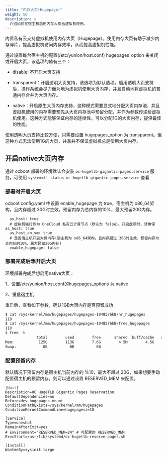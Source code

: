 ```yaml
---
title: "内存大页(Hugepage)"
weight: 50
description: >
  介绍如何在宿主机启用内存大页给虚拟机使用。
---
```


内置私有云支持虚拟机使用内存大页（Hugepage）。使用内存大页有助于减少内存碎片，提高虚拟机访问内存效率，从而提高虚拟机性能。

通过设置每台宿主机的配置(/etc/yunion/host.conf) hugepages_option 来关闭或开启大页，该选项的值有三个：

* disable: 不开启大页支持

* transparent：开启透明大页支持，该选项为默认选项。启用透明大页支持后，操作系统会尽力而为地为虚拟机使用大页内存，并且自动地将虚拟机的普通内存合并为大页内存。

* native：开启原生大页内存支持，这种模式需要显式地分配大页内存池，并且虚拟机使用的内存需要预先从大页内存池中预留分配，并作为参数传递给虚拟机使用。这种方式能够保证内存的连续性，可以分配1G的大页内存，提供最佳的性能。

使用透明大页支持比较方便，只需要设置 hugepages_option 为 transparent。但这种方式无法使用1G的大页，并且并不保证虚拟机总是使用大页内存。

## 开启native大页内存

通过 ocboot 部署的环境默认会安装 `oc-hugetlb-gigantic-pages.service` 服务，可使用 `systemctl status oc-hugetlb-gigantic-pages.service` 查看

### 部署时开启大页

ocboot config.yaml 中设置 enable_hugepage 为 true，宿主机为 x86_64架构，且内存超过 30G时生效，预留内存为总内存的10%，最大预留20G内存。
```
  as_host: true
  # 虚拟机强行作为 OneCloud 私有云计算节点（默认为 false）。开启此项时，请确保as_host: true
  as_host_on_vm: true
  # 是否宿主机开启大页内存(宿主机为 x86_64架构，且内存超过 30G时生效，预留内存为总内存的10%，最大预留20G内存)
  enable_hugepage: false
```

### 部署完成后想开启大页
环境部署完成后想启用native大页：

1、设置/etc/yunion/host.conf的hugepages_options 为 native

2、重启宿主机

重启后，查看如下参数，确认1GB大页内存是否预留成功

```bash
$ cat /sys/kernel/mm/hugepages/hugepages-1048576kB/nr_hugepages
110
$ cat /sys/kernel/mm/hugepages/hugepages-1048576kB/free_hugepages
110
$ free -h
              total        used        free      shared  buff/cache   available
Mem:           125G        113G        7.6G        4.5M        4.5G         11G
Swap:            0B          0B          0B
```

### 配置预留内存

默认情况下预留内存是宿主机当前内存的 %10，最大不超过 20G，如果想要手动配置宿主机的预留内存，则可以通过设置 RESERVED_MEM 来配置。

```
[Unit]
Description=OC HugeTLB Gigantic Pages Reservation
DefaultDependencies=no
Before=dev-hugepages.mount
ConditionPathExists=/sys/kernel/mm/hugepages
ConditionKernelCommandLine=hugepagesz=1G

[Service]
Type=oneshot
RemainAfterExit=yes
# Environment="RESERVED_MEM=24" # 可配置的 RESERVED_MEM
ExecStart=/usr/lib/systemd/oc-hugetlb-reserve-pages.sh

[Install]
WantedBy=sysinit.targe
```


